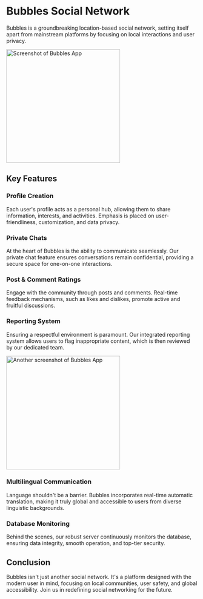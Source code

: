<!DOCTYPE html>
<html lang="en">
<head>
    <meta charset="UTF-8">
    <meta name="viewport" content="width=device-width, initial-scale=1.0">
    <title>Bubbles Social Network README</title>
</head>
<body>

<h1>Bubbles Social Network</h1>

<p>Bubbles is a groundbreaking location-based social network, setting itself apart from mainstream platforms by focusing on local interactions and user privacy.</p>

<img src="path_to_your_image_1.jpg" alt="Screenshot of Bubbles App" width="300">

<h2>Key Features</h2>

<h3>Profile Creation</h3>
<p>Each user's profile acts as a personal hub, allowing them to share information, interests, and activities. Emphasis is placed on user-friendliness, customization, and data privacy.</p>

<h3>Private Chats</h3>
<p>At the heart of Bubbles is the ability to communicate seamlessly. Our private chat feature ensures conversations remain confidential, providing a secure space for one-on-one interactions.</p>

<h3>Post & Comment Ratings</h3>
<p>Engage with the community through posts and comments. Real-time feedback mechanisms, such as likes and dislikes, promote active and fruitful discussions.</p>

<h3>Reporting System</h3>
<p>Ensuring a respectful environment is paramount. Our integrated reporting system allows users to flag inappropriate content, which is then reviewed by our dedicated team.</p>

<img src="path_to_your_image_2.jpg" alt="Another screenshot of Bubbles App" width="300">

<h3>Multilingual Communication</h3>
<p>Language shouldn't be a barrier. Bubbles incorporates real-time automatic translation, making it truly global and accessible to users from diverse linguistic backgrounds.</p>

<h3>Database Monitoring</h3>
<p>Behind the scenes, our robust server continuously monitors the database, ensuring data integrity, smooth operation, and top-tier security.</p>

<h2>Conclusion</h2>
<p>Bubbles isn't just another social network. It's a platform designed with the modern user in mind, focusing on local communities, user safety, and global accessibility. Join us in redefining social networking for the future.</p>

</body>
</html>
